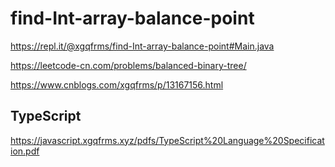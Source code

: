 # find-Int-array-balance-point

https://repl.it/@xgqfrms/find-Int-array-balance-point#Main.java

https://leetcode-cn.com/problems/balanced-binary-tree/

https://www.cnblogs.com/xgqfrms/p/13167156.html

## TypeScript

https://javascript.xgqfrms.xyz/pdfs/TypeScript%20Language%20Specification.pdf
